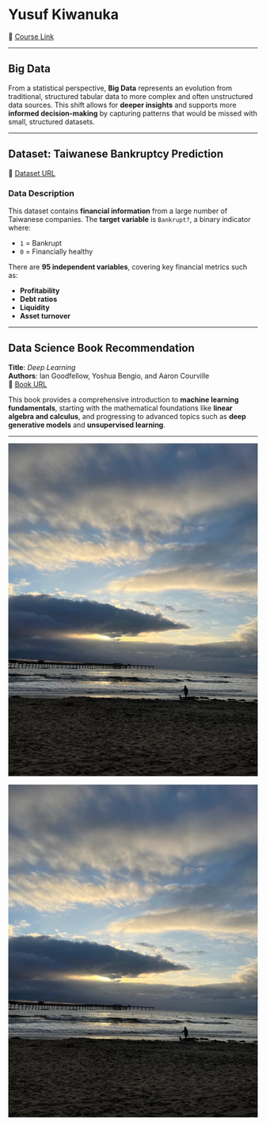 # Yusuf Kiwanuka  
🔗 [Course Link](https://sdsu.instructure.com/courses/186022)

---

## Big Data  
From a statistical perspective, **Big Data** represents an evolution from traditional, structured tabular data to more complex and often unstructured data sources. This shift allows for **deeper insights** and supports more **informed decision-making** by capturing patterns that would be missed with small, structured datasets.

---

## Dataset: Taiwanese Bankruptcy Prediction  
🔗 [Dataset URL](https://archive.ics.uci.edu/dataset/572/taiwanese+bankruptcy+prediction)

### Data Description  
This dataset contains **financial information** from a large number of Taiwanese companies. The **target variable** is `Bankrupt?`, a binary indicator where:
- `1` = Bankrupt  
- `0` = Financially healthy  

There are **95 independent variables**, covering key financial metrics such as:
- **Profitability**
- **Debt ratios**
- **Liquidity**
- **Asset turnover**

---

## Data Science Book Recommendation  
**Title**: *Deep Learning*  
**Authors**: Ian Goodfellow, Yoshua Bengio, and Aaron Courville  
🔗 [Book URL](http://www.deeplearningbook.org/)

This book provides a comprehensive introduction to **machine learning fundamentals**, starting with the mathematical foundations like **linear algebra and calculus**, and progressing to advanced topics such as **deep generative models** and **unsupervised learning**.

---

![Personal Image](images/personal_image.jpeg)

![Personal Image](images/personal_image.jpeg)
